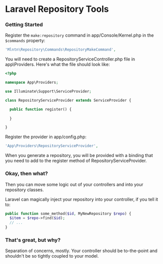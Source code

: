 # Laravel Repository Tools

### Getting Started

Register the `make:repository` command in app/Console/Kernel.php in the `$commands` property:
```php
'Mlntn\Repository\Commands\RepositoryMakeCommand',
```

You will need to create a RepositoryServiceController.php file in app\Providers. Here's what the file should look like:

```php
<?php

namespace App\Providers;

use Illuminate\Support\ServiceProvider;

class RepositoryServiceProvider extends ServiceProvider {

  public function register() {
  
  }

}
```

Register the provider in app/config.php:

```php
'App\Providers\RepositoryServiceProvider',
```		

When you generate a repository, you will be provided with a binding that you need to add to the register method of RepositoryServiceProvider.

### Okay, then what?
Then you can move some logic out of your controllers and into your repository classes.

Laravel can magically inject your repository into your controller, if you tell it to:
```php
public function some_method($id, MyNewRepository $repo) {
  $item = $repo->find($id);
  // ...
}
```

### That's great, but why?
Separation of concerns, mostly. Your controller should be to-the-point and shouldn't be so tightly coupled to your model.